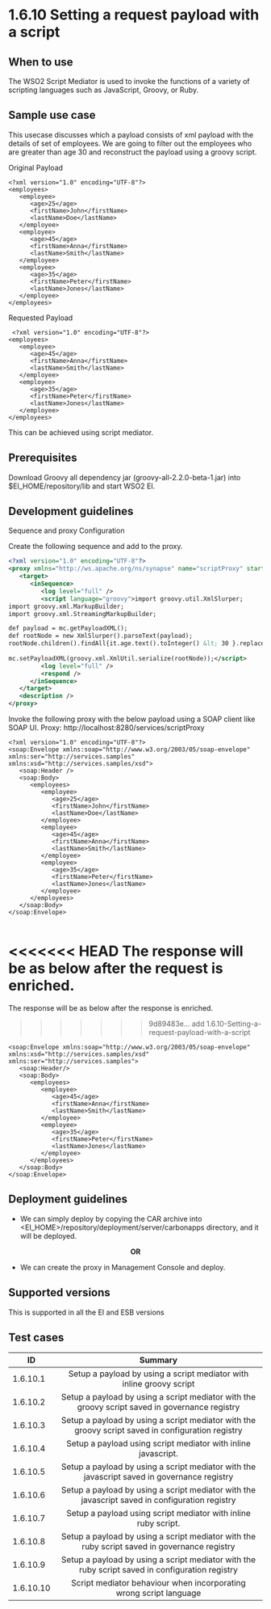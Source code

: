 # 1.6.10 Setting a request payload with a script

## When to use
The WSO2 Script Mediator is used to invoke the functions of a variety of scripting languages such as JavaScript, Groovy, or Ruby.

## Sample use case
This usecase discusses which a payload consists of xml payload with the details of  set of employees. We are going to filter out the employees who are greater than age 30 and reconstruct the payload using a groovy script. 

Original Payload
```
<?xml version="1.0" encoding="UTF-8"?>
<employees>
   <employee>
      <age>25</age>
      <firstName>John</firstName>
      <lastName>Doe</lastName>
   </employee>
   <employee>
      <age>45</age>
      <firstName>Anna</firstName>
      <lastName>Smith</lastName>
   </employee>
   <employee>
      <age>35</age>
      <firstName>Peter</firstName>
      <lastName>Jones</lastName>
   </employee>
</employees>
```

Requested Payload
```
 <?xml version="1.0" encoding="UTF-8"?>
<employees>
   <employee>
      <age>45</age>
      <firstName>Anna</firstName>
      <lastName>Smith</lastName>
   </employee>
   <employee>
      <age>35</age>
      <firstName>Peter</firstName>
      <lastName>Jones</lastName>
   </employee>
</employees>
```
This can be achieved using script mediator. 

## Prerequisites
Download Groovy all dependency jar (groovy-all-2.2.0-beta-1.jar) into $EI_HOME/repository/lib and start WSO2 EI. 

## Development guidelines

Sequence and proxy Configuration

Create the following sequence and add to the proxy.

```xml
<?xml version="1.0" encoding="UTF-8"?>
<proxy xmlns="http://ws.apache.org/ns/synapse" name="scriptProxy" startOnLoad="true" statistics="disable" trace="disable" transports="http,https">
   <target>
      <inSequence>
         <log level="full" />
         <script language="groovy">import groovy.util.XmlSlurper;
import groovy.xml.MarkupBuilder;
import groovy.xml.StreamingMarkupBuilder;

def payload = mc.getPayloadXML();
def rootNode = new XmlSlurper().parseText(payload);
rootNode.children().findAll{it.age.text().toInteger() &lt; 30 }.replaceNode {};
 
mc.setPayloadXML(groovy.xml.XmlUtil.serialize(rootNode));</script>
         <log level="full" />
         <respond />
      </inSequence>
   </target>
   <description />
</proxy>                 
```

Invoke the following proxy with the below payload using a SOAP client like SOAP UI. 
Proxy: http://localhost:8280/services/scriptProxy

```
<?xml version="1.0" encoding="UTF-8"?>
<soap:Envelope xmlns:soap="http://www.w3.org/2003/05/soap-envelope" xmlns:ser="http://services.samples" xmlns:xsd="http://services.samples/xsd">
   <soap:Header />
   <soap:Body>
      <employees>
         <employee>
            <age>25</age>
            <firstName>John</firstName>
            <lastName>Doe</lastName>
         </employee>
         <employee>
            <age>45</age>
            <firstName>Anna</firstName>
            <lastName>Smith</lastName>
         </employee>
         <employee>
            <age>35</age>
            <firstName>Peter</firstName>
            <lastName>Jones</lastName>
         </employee>
      </employees>
   </soap:Body>
</soap:Envelope>
 
```

<<<<<<< HEAD
The response will be as below after the request is enriched. 
=======
The response will be as below after the response is enriched. 
>>>>>>> 9d89483e... add 1.6.10-Setting-a-request-payload-with-a-script

```
<soap:Envelope xmlns:soap="http://www.w3.org/2003/05/soap-envelope" xmlns:xsd="http://services.samples/xsd" xmlns:ser="http://services.samples">
   <soap:Header/>
   <soap:Body>
      <employees>
         <employee>
            <age>45</age>
            <firstName>Anna</firstName>
            <lastName>Smith</lastName>
         </employee>
         <employee>
            <age>35</age>
            <firstName>Peter</firstName>
            <lastName>Jones</lastName>
         </employee>
      </employees>
   </soap:Body>
</soap:Envelope>
```


## Deployment guidelines

* We can simply deploy by copying the CAR archive into <EI_HOME>/repository/deployment/server/carbonapps directory, and it will be deployed.

<p align="center"><b> OR </b></p>

* We can create the proxy in Management Console and deploy.


## Supported versions
This is supported in all the EI and ESB versions

## Test cases

| ID        | Summary                                                                                                          |
| ----------|:---------------------------------------------------------------------------------------------------------------: |
| 1.6.10.1  | Setup a payload by using a script mediator with inline groovy script                                             |
| 1.6.10.2  | Setup a payload by using a script mediator with the groovy script saved in governance registry                   |
| 1.6.10.3  | Setup a payload by using a script mediator with the groovy script saved in configuration registry                |
| 1.6.10.4  | Setup a payload using script mediator with inline javascript.                                                    |
| 1.6.10.5  | Setup a payload by using a script mediator with the javascript saved in governance registry                      |
| 1.6.10.6  | Setup a payload by using a script mediator with the javascript saved in configuration registry                   |
| 1.6.10.7  | Setup a payload using script mediator with inline ruby script.                                                   |
| 1.6.10.8  | Setup a payload by using a script mediator with the ruby script saved in governance registry                     |
| 1.6.10.9  | Setup a payload by using a script mediator with the ruby script saved in configuration registry                  |
| 1.6.10.10 | Script mediator behaviour when incorporating wrong script language                                               |
                                                          


